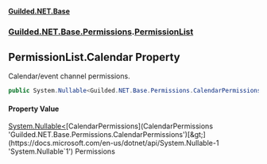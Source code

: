 
#### [Guilded.NET.Base](Guilded_NET_Base 'Guilded_NET_Base')
### [Guilded.NET.Base.Permissions](Guilded_NET_Base#Guilded_NET_Base_Permissions 'Guilded.NET.Base.Permissions').[PermissionList](PermissionList 'Guilded.NET.Base.Permissions.PermissionList')
## PermissionList.Calendar Property
Calendar/event channel permissions.  
```csharp
public System.Nullable<Guilded.NET.Base.Permissions.CalendarPermissions> Calendar { get; set; }
```

#### Property Value
[System.Nullable&lt;](https://docs.microsoft.com/en-us/dotnet/api/System.Nullable-1 'System.Nullable`1')[CalendarPermissions](CalendarPermissions 'Guilded.NET.Base.Permissions.CalendarPermissions')[&gt;](https://docs.microsoft.com/en-us/dotnet/api/System.Nullable-1 'System.Nullable`1')
Permissions
